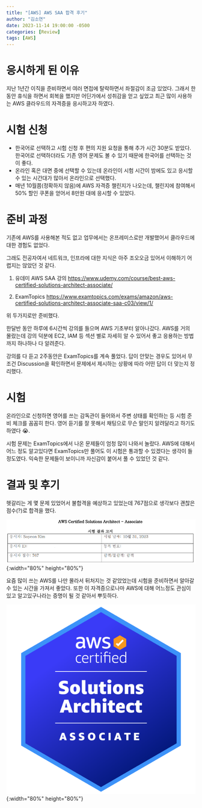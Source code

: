 ```yaml
---
title: "[AWS] AWS SAA 합격 후기"
author: "김소연"
date: 2023-11-14 19:00:00 -0500
categories: [Review]
tags: [AWS]
---
```




# 응시하게 된 이유

지난 1년간 이직을 준비하면서 여러 면접에 탈락하면서 좌절감이 조금 있었다. 그래서 한 동안 휴식을 하면서 회복을 했지만 어딘가에서 성취감을 얻고 싶었고 최근 많이 사용하는 AWS 클라우드의 자격증을 응시하고자 하였다.



# 시험 신청

- 한국어로 선택하고 시험 신청 후 편의 지원 요청을 통해 추가 시간 30분도 받았다. 한국어로 선택하더라도 기존 영어 문제도 볼 수 있기 때문에 한국어를 선택하는 것이 좋다.
- 온라인 혹은 대면 중에 선택할 수 있는데 온라인이 시험 시간이 밤에도 있고 응시할 수 있는 시간대가 많아서 온라인으로 선택했다.
- 매년 10월쯤(정확하지 않음)에 AWS 자격증 챌린지가 나오는데, 챌린지에 참여해서 50% 할인 쿠폰을 얻어서 8만원 대에 응시할 수 있었다.



# 준비 과정

기존에 AWS를 사용해본 적도 없고 업무에서는 온프레미스로만 개발했어서 클라우드에 대한 경험도 없었다.

그래도 전공자여서 네트워크, 인프라에 대한 지식은 아주 조오오금 있어서 이해하기 어렵지는 않았던 것 같다.



1. 유데미 AWS SAA 강의
   https://www.udemy.com/course/best-aws-certified-solutions-architect-associate/

2. ExamTopics
   https://www.examtopics.com/exams/amazon/aws-certified-solutions-architect-associate-saa-c03/view/1/



위 두가지로만 준비했다.

한달반 동안 하루에 6시간씩 강의를 들으며 AWS 기초부터 알아나갔다. AWS를 거의 몰랐는데 강의 덕분에 EC2, IAM 등 섹션 별로 자세히 알 수 있어서 좋고 응용하는 방법까지 하나하나 다 알려준다.

강의를 다 듣고 2주동안은 ExamTopics를 계속 풀었다. 답이 안맞는 경우도 있어서 무조건 Discussion을 확인하면서 문제에서 제시하는 상황에 따라 어떤 답이 더 맞는지 정리했다.



# 시험

온라인으로 신청하면 영어를 쓰는 감독관이 들어와서 주변 상태를 확인하는 등 시험 준비 체크를 꼼꼼히 한다. 영어 듣기를 잘 못해서 채팅으로 무슨 말인지 알려달라고 하기도 하였다 😭.

시험 문제는 ExamTopics에서 나온 문제들이 엄청 많이 나와서 놀랐다. AWS에 대해서 어느 정도 알고있다면 ExamTopics만 풀어도 이 시험은 통과할 수 있겠다는 생각이 들 정도였다. 익숙한 문제들이 보이니까 자신감이 붙어서 풀 수 있었던 것 같다.



# 결과 및 후기

헷갈리는 게 몇 문제 있었어서 불합격을 예상하고 있었는데 767점으로 생각보다 괜찮은 점수(?)로 합격을 했다.

![aws_saa2](/assets/img/aws_saa2.png){:width="80%" height="80%"}

요즘 많이 쓰는 AWS를 나만 몰라서 뒤처지는 것 같았었는데 시험을 준비하면서 알아갈 수 있는 시간을 가져서 좋았다. 또한 이 자격증으로나마 AWS에 대해 어느정도 관심이 있고 알고있구나라는 증명이 될 것 같아서 뿌듯하다.



![aws_saa](/assets/img/aws_saa.png){:width="80%" height="80%"}